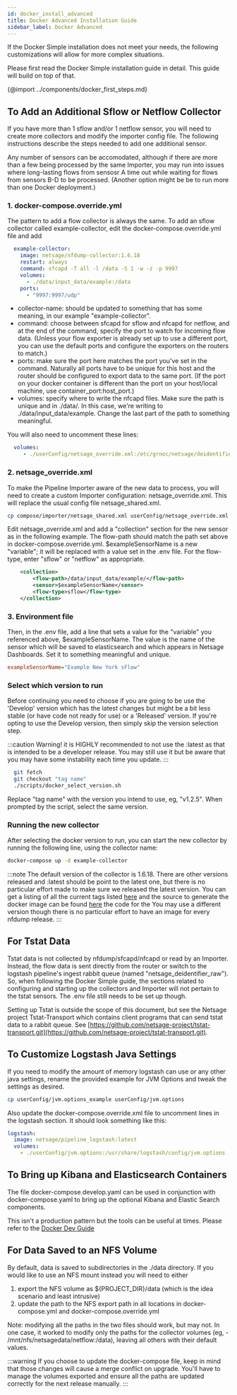 ```yaml
---
id: docker_install_advanced
title: Docker Advanced Installation Guide
sidebar_label: Docker Advanced
---
```


If the Docker Simple installation does not meet your needs, the following customizations will allow for more complex situations.

Please first read the Docker Simple installation guide in detail. This guide will build on top of that.


{@import ../components/docker_first_steps.md}

## To Add an Additional Sflow or Netflow Collector

If you have more than 1 sflow and/or 1 netflow sensor, you will need to create more collectors and modify the importer config file. The following instructions describe the steps needed to add one additional sensor.

Any number of sensors can be accomodated, although if there are more than a few being processed by the same Importer, you may run into issues where long-lasting flows from sensosr A time out while waiting for flows from sensors B-D to be processed. (Another option might be be to run more than one Docker deployment.) 


### 1. docker-compose.override.yml

The pattern to add a flow collector is always the same. To add an sflow collector called example-collector, edit the docker-compose.override.yml file and add

```yaml
  example-collector:
    image: netsage/nfdump-collector:1.6.18
    restart: always
    command: sfcapd -T all -l /data -S 1 -w -z -p 9997
    volumes:
      - ./data/input_data/example:/data
    ports:
      - "9997:9997/udp"
```

- collector-name: should be updated to something that has some meaning, in our example "example-collector".
- command: choose between sfcapd for sflow and nfcapd for netflow, and at the end of the command, specify the port to watch for incoming flow data.  (Unless your flow exporter is already set up to use a different port, you can use the default ports and configure the exporters on the routers to match.)
- ports: make sure the port here matches the port you've set in the command. Naturally all ports have to be unique for this host and the 
router should be configured to export data to the same port. (If the port on your docker container is different than the port on your host/local machine, use container_port:host_port.) 
- volumes: specify where to write the nfcapd files. Make sure the path is unique and in ./data/. In this case, we're writing to ./data/input_data/example. Change the last part of the path to something meaningful.

You will also need to uncomment these lines: 

```yaml
  volumes:
     - ./userConfig/netsage_override.xml:/etc/grnoc/netsage/deidentifier/netsage_shared.xml
```


### 2.  netsage_override.xml

To make the Pipeline Importer aware of the new data to process, you will need to create a custom Importer configuration: netsage_override.xml.  This will replace the usual config file netsage_shared.xml. 

```sh
cp compose/importer/netsage_shared.xml userConfig/netsage_override.xml
```

Edit netsage_override.xml and add a "collection" section for the new sensor as in the following example. The flow-path should match the path set above in docker-compose.override.yml. $exampleSensorName is a new "variable"; it will be replaced with a value set in the .env file. For the flow-type, enter "sflow" or "netflow" as appropriate.

```xml
    <collection>
        <flow-path>/data/input_data/example/</flow-path>
        <sensor>$exampleSensorName</sensor>
        <flow-type>sflow</flow-type>
    </collection>
```

### 3. Environment file

Then, in the .env file, add a line that sets a value for the "variable" you referenced above, $exampleSensorName. The value is the name of the sensor which will be saved to elasticsearch and which appears in Netsage Dashboards. Set it to something meaningful and unique.

```ini
exampleSensorName="Example New York sFlow"
```

### Select which version to run

Before continuing you need to choose if you are going to be use the 'Develop' version which has the latest changes but might be a bit less stable (or have code not ready for use) or a 'Released' version. If you're opting to use the Develop version, then simply skip the version selection step.

:::caution
Warning! it is HIGHLY recommended to not use the :latest as that is intended to be a developer release. You may still use it but be aware that you may have some instability each time you update.
:::

```sh
  git fetch 
  git checkout "tag name"
  ./scripts/docker_select_version.sh
```

Replace "tag name" with the version you intend to use, eg, "v1.2.5".  When prompted by the script, select the same version.


### Running the new collector

After selecting the docker version to run, you can start the new collector by running the following line, using the collector name:

```sh
docker-compose up -d example-collector
```

:::note
The default version of the collector is 1.6.18. There are other versions released and :latest should be point to the latest one, but there is no particular effort made to make sure we released the latest version. You can get a listing of all the current tags listed [here](https://hub.docker.com/r/netsage/nfdump-collector/tags) and the source to generate the docker image can be found [here](https://github.com/netsage-project/docker-nfdump-collector) the code for the You may use a different version though there is no particular effort to have an image for every nfdump release.
:::


## For Tstat Data
Tstat data is not collected by nfdump/sfcapd/nfcapd or read by an Importer. Instead, the flow data is sent directly from the router or switch to the logstash pipeline's ingest rabbit queue (named "netsage_deidentifier_raw").  So, when following the Docker Simple guide, the sections related to configuring and starting up the collectors and Importer will not pertain to the tstat sensors. The .env file still needs to be set up though.

Setting up Tstat is outside the scope of this document, but see the Netsage project Tstat-Transport which contains client programs that can send tstat data to a rabbit queue. See [https://github.com/netsage-project/tstat-transport.git](https://github.com/netsage-project/tstat-transport.git).


## To Customize Logstash Java Settings

If you need to modify the amount of memory logstash can use or any other java settings,
rename the provided example for JVM Options and tweak the settings as desired.

```sh
cp userConfig/jvm.options_example userConfig/jvm.options
```

Also update the docker-compose.override.xml file to uncomment lines in the logstash section. It should look something like this:

```yaml
logstash:
  image: netsage/pipeline_logstash:latest
  volumes:
    - ./userConfig/jvm.options:/usr/share/logstash/config/jvm.options
```

## To Bring up Kibana and Elasticsearch Containers

The file docker-compose.develop.yaml can be used in conjunction with docker-compose.yaml to bring up the optional Kibana and Elastic Search components.

This isn't a production pattern but the tools can be useful at times. Please refer to the [Docker Dev Guide](../devel/docker_dev_guide#optional-elasticsearch-and-kibana)

## For Data Saved to an NFS Volume

By default, data is saved to subdirectories in the ./data directory.  If you would like to use an NFS mount instead you will need to either

1. export the NFS volume as ${PROJECT_DIR}/data (which is the idea scenario and least intrusive)
2. update the path to the NFS export path in all locations in docker-compose.yml and docker-compose.override.yml

Note: modifying all the paths in the two files should work, but may not. In one case, it worked to modify only the paths for the collector volumes (eg, - /mnt/nfs/netsagedata/netflow:/data), leaving all others with their default values.

:::warning
If you choose to update the docker-compose file, keep in mind that those changes will cause a merge conflict on upgrade.
You'll have to manage the volumes exported and ensure all the paths are updated correctly for the next release manually.
:::
